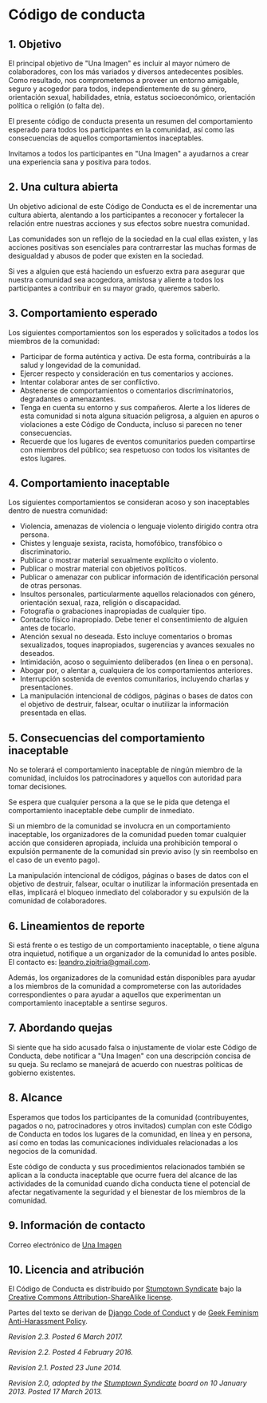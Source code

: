 # Código de conducta


## 1. Objetivo

El principal objetivo de "Una Imagen" es incluir al mayor número de colaboradores, con los más variados y diversos antedecentes posibles. 
Como resultado, nos comprometemos a proveer un entorno amigable, seguro y acogedor para todos, independientemente de su género, orientación sexual, habilidades, etnia, estatus socioeconómico, orientación política o religión (o falta de).

El presente código de conducta presenta un resumen del comportamiento esperado para todos los participantes en la comunidad, así como las consecuencias de aquellos comportamientos inaceptables.

Invitamos a todos los participantes en "Una Imagen" a ayudarnos a crear una experiencia sana y positiva para todos.


## 2. Una cultura abierta

Un objetivo adicional de este Código de Conducta es el de incrementar una cultura abierta, alentando a los participantes a reconocer y fortalecer la relación entre nuestras acciones y sus efectos sobre nuestra comunidad.

Las comunidades son un reflejo de la sociedad en la cual ellas existen, y las acciones positivas son esenciales para contrarrestar las muchas formas de desigualdad y abusos de poder que existen en la sociedad.

Si ves a alguien que está haciendo un esfuerzo extra para asegurar que nuestra comunidad sea acogedora, amistosa y aliente a todos los participantes a contribuir en su mayor grado, queremos saberlo.


## 3. Comportamiento esperado

Los siguientes comportamientos son los esperados y solicitados a todos los miembros de la comunidad:

 * Participar de forma auténtica y activa. De esta forma, contribuirás a la salud y longevidad de la comunidad.
 * Ejercer respecto y consideración en tus comentarios y acciones.
 * Intentar colaborar antes de ser conflictivo.
 * Abstenerse de comportamientos o comentarios discriminatorios, degradantes o amenazantes.
 * Tenga en cuenta su entorno y sus compañeros. Alerte a los líderes de esta comunidad si nota alguna situación peligrosa, a alguien en apuros o violaciones a este Código de Conducta, incluso si parecen no tener consecuencias.
 * Recuerde que los lugares de eventos comunitarios pueden compartirse con miembros del público; sea respetuoso con todos los visitantes de estos lugares.


## 4. Comportamiento inaceptable

Los siguientes comportamientos se consideran acoso y son inaceptables dentro de nuestra comunidad:

 * Violencia, amenazas de violencia o lenguaje violento dirigido contra otra persona.
 * Chistes y lenguaje sexista, racista, homofóbico, transfóbico o discriminatorio.
 * Publicar o mostrar material sexualmente explícito o violento.
 * Publicar o mostrar material con objetivos políticos.
 * Publicar o amenazar con publicar información de identificación personal de otras personas.
 * Insultos personales, particularmente aquellos relacionados con género, orientación sexual, raza, religión o discapacidad.
 * Fotografía o grabaciones inapropiadas de cualquier tipo.
 * Contacto físico inapropiado. Debe tener el consentimiento de alguien antes de tocarlo.
 * Atención sexual no deseada. Esto incluye comentarios o bromas sexualizados, toques inapropiados, sugerencias y avances sexuales no deseados.
 * Intimidación, acoso o seguimiento deliberados (en línea o en persona).
 * Abogar por, o alentar a, cualquiera de los comportamientos anteriores.
 * Interrupción sostenida de eventos comunitarios, incluyendo charlas y presentaciones.
 * La manipulación intencional de códigos, páginas o bases de datos con el objetivo de destruir, falsear, ocultar o inutilizar la información presentada en ellas. 


## 5. Consecuencias del comportamiento inaceptable

No se tolerará el comportamiento inaceptable de ningún miembro de la comunidad, incluidos los patrocinadores y aquellos con autoridad para tomar decisiones.

Se espera que cualquier persona a la que se le pida que detenga el comportamiento inaceptable debe cumplir de inmediato.

Si un miembro de la comunidad se involucra en un comportamiento inaceptable, los organizadores de la comunidad pueden tomar cualquier acción que consideren apropiada, incluida una prohibición temporal o expulsión permanente de la comunidad sin previo aviso (y sin reembolso en el caso de un evento pago).

La manipulación intencional de códigos, páginas o bases de datos con el objetivo de destruir, falsear, ocultar o inutilizar la información presentada en ellas, implicará el bloqueo inmediato del colaborador y su expulsión de la comunidad de colaboradores.


## 6. Lineamientos de reporte

Si está frente o es testigo de un comportamiento inaceptable, o tiene alguna otra inquietud, notifique a un organizador de la comunidad lo antes posible. El contacto es: leandro.zipitria@gmail.com.

Además, los organizadores de la comunidad están disponibles para ayudar a los miembros de la comunidad a comprometerse con las autoridades correspondientes o para ayudar a aquellos que experimentan un comportamiento inaceptable a sentirse seguros.


## 7. Abordando quejas

Si siente que ha sido acusado falsa o injustamente de violar este Código de Conducta, debe notificar a "Una Imagen" con una descripción concisa de su queja. Su reclamo se manejará de acuerdo con nuestras políticas de gobierno existentes.


## 8. Alcance

Esperamos que todos los participantes de la comunidad (contribuyentes, pagados o no, patrocinadores y otros invitados) cumplan con este Código de Conducta en todos los lugares de la comunidad, en línea y en persona, así como en todas las comunicaciones individuales relacionadas a los negocios de la comunidad.

Este código de conducta y sus procedimientos relacionados también se aplican a la conducta inaceptable que ocurre fuera del alcance de las actividades de la comunidad cuando dicha conducta tiene el potencial de afectar negativamente la seguridad y el bienestar de los miembros de la comunidad.


## 9. Información de contacto

Correo electrónico de [Una Imagen](mailto:unaimagen.uy@gmail.com?Subject=[Una%20Imagen]%20Información)


## 10. Licencia and atribución

El Código de Conducta es distribuido por [Stumptown Syndicate](http://stumptownsyndicate.org) bajo la [Creative Commons Attribution-ShareAlike license](http://creativecommons.org/licenses/by-sa/3.0/). 

Partes del texto se derivan de [Django Code of Conduct](https://www.djangoproject.com/conduct/) y de [Geek Feminism Anti-Harassment Policy](http://geekfeminism.wikia.com/wiki/Conference_anti-harassment/Policy).

_Revision 2.3. Posted 6 March 2017._

_Revision 2.2. Posted 4 February 2016._

_Revision 2.1. Posted 23 June 2014._

_Revision 2.0, adopted by the [Stumptown Syndicate](http://stumptownsyndicate.org) board on 10 January 2013. Posted 17 March 2013._
